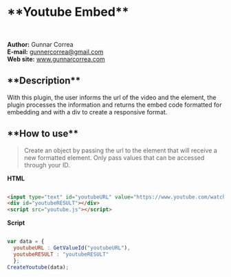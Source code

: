 <h1>**Youtube Embed**</h1><br>

 **Author:** Gunnar Correa<br>
 **E-mail:** gunnercorrea@gmail.com<br>
 **Web site:** www.gunnarcorrea.com<br>

<h2>**Description** </h2>

With this plugin, the user informs the url of the video and the element, the plugin processes the information and returns the embed code formatted for embedding and with a div to create a responsive format.

<h2>**How to use** </h2>

> Create an object by passing the url to the element that will receive a new formatted element. Only pass values that can be accessed through your ID.

**HTML**

```html

<input type="text" id="youtubeURL" value="https://www.youtube.com/watch?v=R7y9xl3ENec" /> 
<div id="youtubeRESULT"></div>
<script src="youtube.js"></script>
```

**Script**<br>

```javascript

var data = {
  youtubeURL : GetValueId("youtubeURL"),
  youtubeRESULT : "youtubeRESULT"
  };
CreateYoutube(data);
  
```
